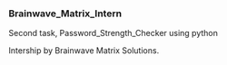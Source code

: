 ### Brainwave_Matrix_Intern

Second task, Password_Strength_Checker using python

Intership by Brainwave Matrix Solutions.
